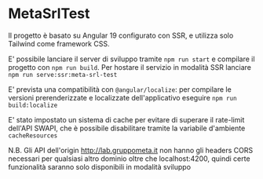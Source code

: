 # MetaSrlTest

Il progetto è basato su Angular 19 configurato con SSR, e utilizza solo Tailwind come framework CSS.

E' possibile lanciare il server di sviluppo tramite `npm run start` e compilare il progetto con `npm run build`. Per hostare il servizio in modalità SSR lanciare `npm run serve:ssr:meta-srl-test`

E' prevista una compatibilità con `@angular/localize`: per compilare le versioni prerenderizzate e localizzate dell'applicativo eseguire `npm run build:localize`

E' stato impostato un sistema di cache per evitare di superare il rate-limit dell'API SWAPI, che è possibile disabilitare tramite la variabile d'ambiente `cacheResources`

N.B. Gli API dell'origin http://lab.gruppometa.it non hanno gli headers CORS necessari per qualsiasi altro dominio oltre che localhost:4200, quindi certe funzionalità saranno solo disponibili in modalità sviluppo
